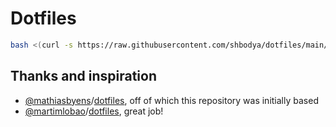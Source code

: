 # Dotfiles

```sh
bash <(curl -s https://raw.githubusercontent.com/shbodya/dotfiles/main/bootstrap.sh)
```

## Thanks and inspiration

- [@mathiasbyens](https://mathiasbynens.be/)/[dotfiles](https://github.com/mathiasbynens/dotfiles), off of which this repository was initially based
- [@martimlobao](https://martimlobao.com/)/[dotfiles](https://github.com/martimlobao/dotfiles), great job!
